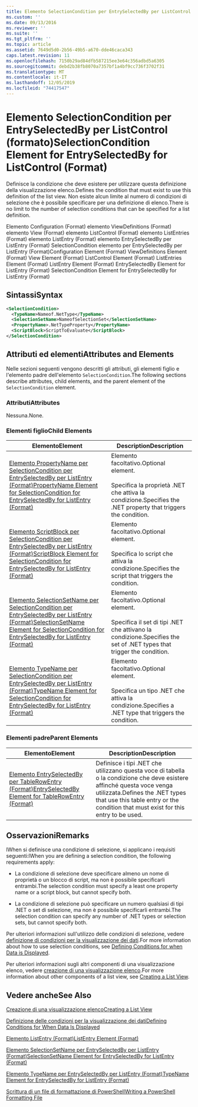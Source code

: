 ```yaml
---
title: Elemento SelectionCondition per EntrySelectedBy per ListControl (Format) | Microsoft Docs
ms.custom: ''
ms.date: 09/13/2016
ms.reviewer: ''
ms.suite: ''
ms.tgt_pltfrm: ''
ms.topic: article
ms.assetid: 7649d5d0-2b56-49b5-a670-dde46caca343
caps.latest.revision: 11
ms.openlocfilehash: 7150b29ad84dfb587215ee3e64c356adbd5a6305
ms.sourcegitcommit: debd2b38fb8070a7357bf1a4bf9cc736f3702f31
ms.translationtype: MT
ms.contentlocale: it-IT
ms.lasthandoff: 12/05/2019
ms.locfileid: "74417547"
---
```

# <a name="selectioncondition-element-for-entryselectedby-for-listcontrol-format"></a><span data-ttu-id="7d006-102">Elemento SelectionCondition per EntrySelectedBy per ListControl (formato)</span><span class="sxs-lookup"><span data-stu-id="7d006-102">SelectionCondition Element for EntrySelectedBy for ListControl (Format)</span></span>

<span data-ttu-id="7d006-103">Definisce la condizione che deve esistere per utilizzare questa definizione della visualizzazione elenco.</span><span class="sxs-lookup"><span data-stu-id="7d006-103">Defines the condition that must exist to use this definition of the list view.</span></span> <span data-ttu-id="7d006-104">Non esiste alcun limite al numero di condizioni di selezione che è possibile specificare per una definizione di elenco.</span><span class="sxs-lookup"><span data-stu-id="7d006-104">There is no limit to the number of selection conditions that can be specified for a list definition.</span></span>

<span data-ttu-id="7d006-105">Elemento Configuration (Format) elemento ViewDefinitions (Format) elemento View (Format) elemento ListControl (Format) elemento ListEntries (Format) elemento ListEntry (Format) elemento EntrySelectedBy per ListEntry (Format) SelectionCondition elemento per EntrySelectedBy per ListEntry (Format)</span><span class="sxs-lookup"><span data-stu-id="7d006-105">Configuration Element (Format) ViewDefinitions Element (Format) View Element (Format) ListControl Element (Format) ListEntries Element (Format) ListEntry Element (Format) EntrySelectedBy Element for ListEntry (Format) SelectionCondition Element for EntrySelectedBy for ListEntry (Format)</span></span>

## <a name="syntax"></a><span data-ttu-id="7d006-106">Sintassi</span><span class="sxs-lookup"><span data-stu-id="7d006-106">Syntax</span></span>

```xml
<SelectionCondition>
  <TypeName>Nameof.NetType</TypeName>
  <SelectionSetName>NameofSelectionSet</SelectionSetName>
  <PropertyName>.NetTypeProperty</PropertyName>
  <ScriptBlock>ScriptToEvaluate</ScriptBlock>
</SelectionCondition>
```

## <a name="attributes-and-elements"></a><span data-ttu-id="7d006-107">Attributi ed elementi</span><span class="sxs-lookup"><span data-stu-id="7d006-107">Attributes and Elements</span></span>

<span data-ttu-id="7d006-108">Nelle sezioni seguenti vengono descritti gli attributi, gli elementi figlio e l'elemento padre dell'elemento `SelectionCondition`.</span><span class="sxs-lookup"><span data-stu-id="7d006-108">The following sections describe attributes, child elements, and the parent element of the `SelectionCondition` element.</span></span>

### <a name="attributes"></a><span data-ttu-id="7d006-109">Attributi</span><span class="sxs-lookup"><span data-stu-id="7d006-109">Attributes</span></span>

<span data-ttu-id="7d006-110">Nessuna.</span><span class="sxs-lookup"><span data-stu-id="7d006-110">None.</span></span>

### <a name="child-elements"></a><span data-ttu-id="7d006-111">Elementi figlio</span><span class="sxs-lookup"><span data-stu-id="7d006-111">Child Elements</span></span>

|<span data-ttu-id="7d006-112">Elemento</span><span class="sxs-lookup"><span data-stu-id="7d006-112">Element</span></span>|<span data-ttu-id="7d006-113">Description</span><span class="sxs-lookup"><span data-stu-id="7d006-113">Description</span></span>|
|-------------|-----------------|
|[<span data-ttu-id="7d006-114">Elemento PropertyName per SelectionCondition per EntrySelectedBy per ListEntry (Format)</span><span class="sxs-lookup"><span data-stu-id="7d006-114">PropertyName Element for SelectionCondition for EntrySelectedBy for ListEntry (Format)</span></span>](./propertyname-element-for-selectioncondition-for-entryselectedby-for-listcontrol-format.md)|<span data-ttu-id="7d006-115">Elemento facoltativo.</span><span class="sxs-lookup"><span data-stu-id="7d006-115">Optional element.</span></span><br /><br /> <span data-ttu-id="7d006-116">Specifica la proprietà .NET che attiva la condizione.</span><span class="sxs-lookup"><span data-stu-id="7d006-116">Specifies the .NET property that triggers the condition.</span></span>|
|[<span data-ttu-id="7d006-117">Elemento ScriptBlock per SelectionCondition per EntrySelectedBy per ListEntry (Format)</span><span class="sxs-lookup"><span data-stu-id="7d006-117">ScriptBlock Element for SelectionCondition for EntrySelectedBy for ListEntry (Format)</span></span>](./scriptblock-element-for-selectioncondition-for-entryselectedby-for-listcontrol-format.md)|<span data-ttu-id="7d006-118">Elemento facoltativo.</span><span class="sxs-lookup"><span data-stu-id="7d006-118">Optional element.</span></span><br /><br /> <span data-ttu-id="7d006-119">Specifica lo script che attiva la condizione.</span><span class="sxs-lookup"><span data-stu-id="7d006-119">Specifies the script that triggers the condition.</span></span>|
|[<span data-ttu-id="7d006-120">Elemento SelectionSetName per SelectionCondition per EntrySelectedBy per ListEntry (Format)</span><span class="sxs-lookup"><span data-stu-id="7d006-120">SelectionSetName Element for SelectionCondition for EntrySelectedBy for ListEntry (Format)</span></span>](./selectionsetname-element-for-selectioncondition-for-entryselectedby-for-listentry-format.md)|<span data-ttu-id="7d006-121">Elemento facoltativo.</span><span class="sxs-lookup"><span data-stu-id="7d006-121">Optional element.</span></span><br /><br /> <span data-ttu-id="7d006-122">Specifica il set di tipi .NET che attivano la condizione.</span><span class="sxs-lookup"><span data-stu-id="7d006-122">Specifies the set of .NET types that trigger the condition.</span></span>|
|[<span data-ttu-id="7d006-123">Elemento TypeName per SelectionCondition per EntrySelectedBy per ListEntry (Format)</span><span class="sxs-lookup"><span data-stu-id="7d006-123">TypeName Element for SelectionCondition for EntrySelectedBy for ListEntry (Format)</span></span>](./typename-element-for-selectioncondition-for-entryselectedby-for-listcontrol-format.md)|<span data-ttu-id="7d006-124">Elemento facoltativo.</span><span class="sxs-lookup"><span data-stu-id="7d006-124">Optional element.</span></span><br /><br /> <span data-ttu-id="7d006-125">Specifica un tipo .NET che attiva la condizione.</span><span class="sxs-lookup"><span data-stu-id="7d006-125">Specifies a .NET type that triggers the condition.</span></span>|

### <a name="parent-elements"></a><span data-ttu-id="7d006-126">Elementi padre</span><span class="sxs-lookup"><span data-stu-id="7d006-126">Parent Elements</span></span>

|<span data-ttu-id="7d006-127">Elemento</span><span class="sxs-lookup"><span data-stu-id="7d006-127">Element</span></span>|<span data-ttu-id="7d006-128">Description</span><span class="sxs-lookup"><span data-stu-id="7d006-128">Description</span></span>|
|-------------|-----------------|
|[<span data-ttu-id="7d006-129">Elemento EntrySelectedBy per TableRowEntry (Format)</span><span class="sxs-lookup"><span data-stu-id="7d006-129">EntrySelectedBy Element for TableRowEntry (Format)</span></span>](./entryselectedby-element-for-tablerowentry-for-tablecontrol-format.md)|<span data-ttu-id="7d006-130">Definisce i tipi .NET che utilizzano questa voce di tabella o la condizione che deve esistere affinché questa voce venga utilizzata.</span><span class="sxs-lookup"><span data-stu-id="7d006-130">Defines the .NET types that use this table entry or the condition that must exist for this entry to be used.</span></span>|

## <a name="remarks"></a><span data-ttu-id="7d006-131">Osservazioni</span><span class="sxs-lookup"><span data-stu-id="7d006-131">Remarks</span></span>

<span data-ttu-id="7d006-132">lWhen si definisce una condizione di selezione, si applicano i requisiti seguenti:</span><span class="sxs-lookup"><span data-stu-id="7d006-132">lWhen you are defining a selection condition, the following requirements apply:</span></span>

- <span data-ttu-id="7d006-133">La condizione di selezione deve specificare almeno un nome di proprietà o un blocco di script, ma non è possibile specificarli entrambi.</span><span class="sxs-lookup"><span data-stu-id="7d006-133">The selection condition must specify a least one property name or a script block, but cannot specify both.</span></span>

- <span data-ttu-id="7d006-134">La condizione di selezione può specificare un numero qualsiasi di tipi .NET o set di selezione, ma non è possibile specificarli entrambi.</span><span class="sxs-lookup"><span data-stu-id="7d006-134">The selection condition can specify any number of .NET types or selection sets, but cannot specify both.</span></span>

<span data-ttu-id="7d006-135">Per ulteriori informazioni sull'utilizzo delle condizioni di selezione, vedere [definizione di condizioni per la visualizzazione dei dati](./defining-conditions-for-displaying-data.md).</span><span class="sxs-lookup"><span data-stu-id="7d006-135">For more information about how to use selection conditions, see [Defining Conditions for when Data is Displayed](./defining-conditions-for-displaying-data.md).</span></span>

<span data-ttu-id="7d006-136">Per ulteriori informazioni sugli altri componenti di una visualizzazione elenco, vedere [creazione di una visualizzazione elenco](./creating-a-list-view.md).</span><span class="sxs-lookup"><span data-stu-id="7d006-136">For more information about other components of a list view, see [Creating a List View](./creating-a-list-view.md).</span></span>

## <a name="see-also"></a><span data-ttu-id="7d006-137">Vedere anche</span><span class="sxs-lookup"><span data-stu-id="7d006-137">See Also</span></span>

[<span data-ttu-id="7d006-138">Creazione di una visualizzazione elenco</span><span class="sxs-lookup"><span data-stu-id="7d006-138">Creating a List View</span></span>](./creating-a-list-view.md)

[<span data-ttu-id="7d006-139">Definizione delle condizioni per la visualizzazione dei dati</span><span class="sxs-lookup"><span data-stu-id="7d006-139">Defining Conditions for When Data Is Displayed</span></span>](./defining-conditions-for-displaying-data.md)

[<span data-ttu-id="7d006-140">Elemento ListEntry (Format)</span><span class="sxs-lookup"><span data-stu-id="7d006-140">ListEntry Element (Format)</span></span>](./listentry-element-for-listcontrol-format.md)

[<span data-ttu-id="7d006-141">Elemento SelectionSetName per EntrySelectedBy per ListEntry (Format)</span><span class="sxs-lookup"><span data-stu-id="7d006-141">SelectionSetName Element for EntrySelectedBy for ListEntry (Format)</span></span>](./selectionsetname-element-for-entryselectedby-for-listcontrol-format.md)

[<span data-ttu-id="7d006-142">Elemento TypeName per EntrySelectedBy per ListEntry (Format)</span><span class="sxs-lookup"><span data-stu-id="7d006-142">TypeName Element for EntrySelectedBy for ListEntry (Format)</span></span>](/powershell/scripting/developer/format/typename-element-for-entryselectedby-for-listcontrol-format)

[<span data-ttu-id="7d006-143">Scrittura di un file di formattazione di PowerShell</span><span class="sxs-lookup"><span data-stu-id="7d006-143">Writing a PowerShell Formatting File</span></span>](./writing-a-powershell-formatting-file.md)
